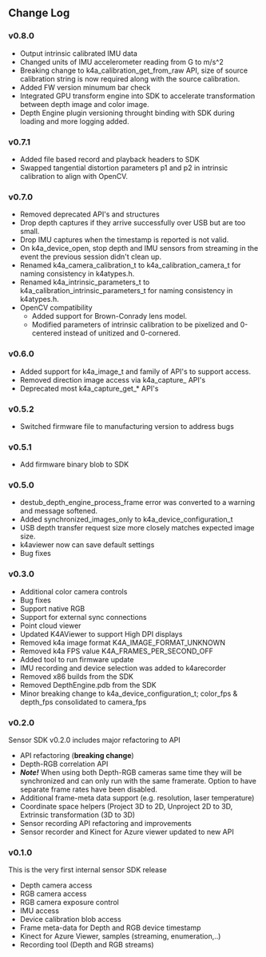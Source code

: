 ## Change Log

### v0.8.0

* Output intrinsic calibrated IMU data
* Changed units of IMU accelerometer reading from G to m/s^2
* Breaking change to k4a_calibration_get_from_raw API, size of source calibration string is now required along with the 
source calibration.
* Added FW version minumum bar check
* Integrated GPU transform engine into SDK to accelerate transformation between depth image and color image.
* Depth Engine plugin versioning throught binding with SDK during loading and more logging added.

### v0.7.1

* Added file based record and playback headers to SDK
* Swapped tangential distortion parameters p1 and p2 in intrinsic calibration to align with OpenCV.

### v0.7.0

* Removed deprecated API's and structures
* Drop depth captures if they arrive successfully over USB but are too small.
* Drop IMU captures when the timestamp is reported is not valid.
* On k4a_device_open, stop depth and IMU sensors from streaming in the event the previous session didn't clean up.
* Renamed k4a_camera_calibration_t to k4a_calibration_camera_t for naming consistency in k4atypes.h.
* Renamed k4a_intrinsic_parameters_t to k4a_calibration_intrinsic_parameters_t for naming consistency in k4atypes.h.
* OpenCV compatibility
    * Added support for Brown-Conrady lens model.
    * Modified parameters of intrinsic calibration to be pixelized and 0-centered instead of unitized and 0-cornered.

### v0.6.0

* Added support for k4a_image_t and family of API's to support access.
* Removed direction image access via k4a_capture_ API's
* Deprecated most k4a_capture_get_* API's

### v0.5.2

* Switched firmware file to manufacturing version to address bugs

### v0.5.1

* Add firmware binary blob to SDK

### v0.5.0

* destub_depth_engine_process_frame error was converted to a warning and message softened.
* Added synchronized_images_only to k4a_device_configuration_t
* USB depth transfer request size more closely matches expected image size.
* k4aviewer now can save default settings
* Bug fixes

### v0.3.0

* Additional color camera controls
* Bug fixes
* Support native RGB
* Support for external sync connections
* Point cloud viewer
* Updated K4AViewer to support High DPI displays
* Removed k4a image format K4A\_IMAGE\_FORMAT\_UNKNOWN
* Removed k4a FPS value K4A\_FRAMES\_PER\_SECOND\_OFF
* Added tool to run firmware update
* IMU recording and device selection was added to k4arecorder
* Removed x86 builds from the SDK
* Removed DepthEngine.pdb from the SDK
* Minor breaking change to k4a_device_configuration_t; color_fps & depth_fps consolidated to camera_fps

### v0.2.0

Sensor SDK v0.2.0 includes major refactoring to API

* API refactoring (**breaking change**)
* Depth-RGB correlation API
* ***Note!*** When using both Depth-RGB cameras same time they will be synchronized and can only run with the same framerate. Option to have separate frame rates have been disabled.
* Additional frame-meta data support (e.g. resolution, laser temperature)
* Coordinate space helpers (Project 3D to 2D, Unproject 2D to 3D, Extrinsic transformation (3D to 3D)
* Sensor recording API refactoring and improvements
* Sensor recorder and Kinect for Azure viewer updated to new API

### v0.1.0

This is the very first internal sensor SDK release

* Depth camera access
* RGB camera access
* RGB camera exposure control
* IMU access
* Device calibration blob access
* Frame meta-data for Depth and RGB device timestamp
* Kinect for Azure Viewer, samples (streaming, enumeration,..)
* Recording tool (Depth and RGB streams)
